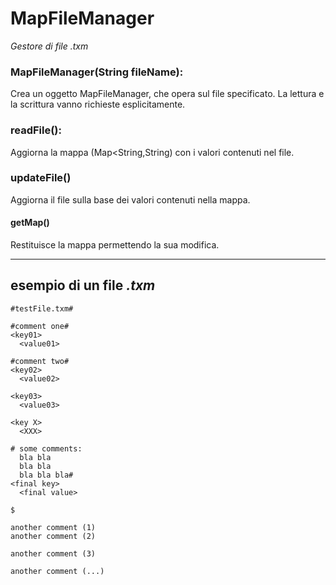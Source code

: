 # MapFileManager
*Gestore di file .txm*

### MapFileManager(String fileName):
Crea un oggetto MapFileManager, che opera sul file specificato. La lettura e la scrittura vanno richieste esplicitamente.

### readFile():
Aggiorna la mappa (Map<String,String) con i valori contenuti nel file.

### updateFile()
Aggiorna il file sulla base dei valori contenuti nella mappa.

#### getMap()
Restituisce la mappa permettendo la sua modifica.

---

## esempio di un file *.txm*

```
#testFile.txm#

#comment one#
<key01>
  <value01>

#comment two#
<key02>
  <value02>

<key03>
  <value03>

<key X>
  <XXX>

# some comments:
  bla bla
  bla bla
  bla bla bla#
<final key>
  <final value>

$

another comment (1)
another comment (2)

another comment (3)

another comment (...)

```
